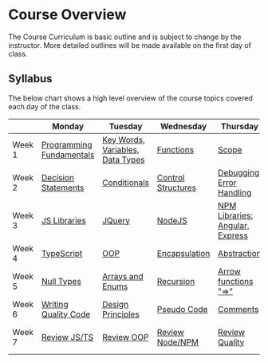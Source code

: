 # Course Overview
The Course Curriculum is basic outline and is subject to change by the instructor. More detailed outlines will be made available on the first day of class.

## Syllabus
The below chart shows a high level overview of the course topics covered each day of the class.

|         | Monday | Tuesday | Wednesday | Thursday | Friday |
|---------|--------|---------|-----------|----------|--------|
| Week 1  | [Programming Fundamentals](../2-Course/wk1/1-Monday) | [Key Words, Variables, Data Types](../2-Course/wk1/2-Tuesday) | [Functions](../2-Course/wk1/3-Wednesday) | [Scope](../2-Course/wk1/4-Thursday) | [Push Button app](../2-Course/wk1/5-Friday) |
| Week 2  | [Decision Statements](../2-Course/wk2/1-Monday) | [Conditionals](../2-Course/wk2/2-Tuesday) | [Control Structures](../2-Course/wk2/3-Wednesday) | [Debugging, Error Handling](../2-Course/wk2/4-Thursday) | [Calculator app](../2-Course/wk2/5-Friday) |
| Week 3  | [JS Libraries](../2-Course/wk3/1-Monday) | [JQuery](../2-Course/wk3/2-Tuesday) | [NodeJS](../2-Course/wk3/3-Wednesday) | [NPM Libraries: Angular, Express](../2-Course/wk3/4-Thursday) | [Gulp, Webpack](../2-Course/wk3/5-Friday) |
| Week 4  | [TypeScript](../2-Course/wk4/1-Monday) | [OOP](../2-Course/wk4/2-Tuesday) | [Encapsulation](../2-Course/wk4/3-Wednesday) | [Abstraction](../2-Course/wk4/4-Thursday) | [Inheritance](../2-Course/wk4/5-Friday) |
| Week 5  | [Null Types](../2-Course/wk5/1-Monday) | [Arrays and Enums](../2-Course/wk5/2-Tuesday) | [Recursion](../2-Course/wk5/3-Wednesday) | [Arrow functions "=>"](../2-Course/wk5/4-Thursday) | [ToDo List app](../2-Course/wk5/5-Friday) |
| Week 6  | [Writing Quality Code](../2-Course/wk6/1-Monday) | [Design Principles](../2-Course/wk6/2-Tuesday) | [Pseudo Code](../2-Course/wk6/3-Wednesday) | [Comments](../2-Course/wk6/4-Thursday) | [Version Control](../2-Course/wk6/5-Friday) |
| Week 7  | [Review JS/TS](../2-Course/wk7/1-Monday) | [Review OOP](../2-Course/wk7/2-Tuesday) | [Review Node/NPM](../2-Course/wk7/3-Wednesday) | [Review Quality](../2-Course/wk7/4-Thursday) | [Where to go from here](../2-Course/wk7/5-Friday) |
